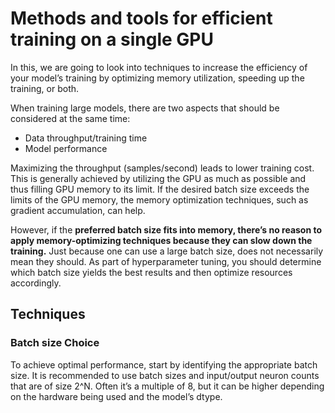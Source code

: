 # Methods and tools for efficient training on a single GPU

In this, we are going to look into techniques to increase the efficiency of your model’s training by optimizing memory utilization, speeding up the training, or both.

When training large models, there are two aspects that should be considered at the same time:

- Data throughput/training time
- Model performance

Maximizing the throughput (samples/second) leads to lower training cost. This is generally achieved by utilizing the GPU as much as possible and thus filling GPU memory to its limit. If the desired batch size exceeds the limits of the GPU memory, the memory optimization techniques, such as gradient accumulation, can help.

However, if the **preferred batch size fits into memory, there’s no reason to apply memory-optimizing techniques because they can slow down the training.** Just because one can use a large batch size, does not necessarily mean they should. As part of hyperparameter tuning, you should determine which batch size yields the best results and then optimize resources accordingly.

## Techniques

### Batch size Choice

To achieve optimal performance, start by identifying the appropriate batch size. It is recommended to use batch sizes and input/output neuron counts that are of size 2^N.
Often it’s a multiple of 8, but it can be higher depending on the hardware being used and the model’s dtype.

